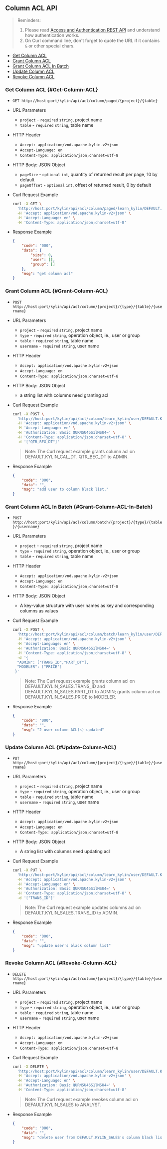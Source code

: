 ## Column ACL API

> Reminders:
>
> 1. Please read [Access and Authentication REST API](authentication.en.md) and understand how authentication works.
> 2. On Curl command line, don't forget to quote the URL if it contains `&` or other special chars.



* [Get Column ACL](#Get-Column-ACL)
* [Grant Column ACL](#Grant-Column-ACL)
* [Grant Column ACL In Batch](#Grant-Column-ACL-In-Batch)
* [Update Column ACL](#Update-Column-ACL)
* [Revoke Column ACL](#Revoke-Column-ACL)



### Get Column ACL {#Get-Column-ACL}

- `GET http://host:port/kylin/api/acl/column/paged/{project}/{table}`


- URL Parameters
  - `project` - `required` `string`, project name
  - `table` - `required` `string`, table name


- HTTP Header
  - `Accept: application/vnd.apache.kylin-v2+json`
  - `Accept-Language: en`
  - `Content-Type: application/json;charset=utf-8`


- HTTP Body: JSON Object
  - `pageSize` - `optional` `int`, quantity of returned result per page, 10 by default
  - `pageOffset` - `optional` `int`, offset of returned result, 0 by default


- Curl Request Example

  ```sh
  curl -X GET \
    'http://host:port/kylin/api/acl/column/paged/learn_kylin/DEFAULT.KYLIN_CAL_DT' \
    -H 'Accept: application/vnd.apache.kylin-v2+json' \
    -H 'Accept-Language: en' \
    -H 'Content-Type: application/json;charset=utf-8'
  ```

- Response Example

  ```JSON
  {
      "code": "000",
      "data": {
          "size": 0,
          "user": [],
          "group": []
      },
      "msg": "get column acl"
  }
  ```



### Grant Column ACL {#Grant-Column-ACL}

- `POST http://host:port/kylin/api/acl/column/{project}/{type}/{table}/{username}`

- URL Parameters
  - `project` - `required` `string`, project name
  - `type` - `required` `string`, operation object, ie., user or group
  - `table` - `required` `string`, table name
  - `username` - `required` `string`, user name

- HTTP Header
  - `Accept: application/vnd.apache.kylin-v2+json`
  - `Accept-Language: en`
  - `Content-Type: application/json;charset=utf-8`


- HTTP Body: JSON Object
  - a string list with columns need granting acl


- Curl Request Example

  ```sh
  curl -X POST \
    'http://host:port/kylin/api/acl/column/learn_kylin/user/DEFAULT.KYLIN_CAL_DT/ADMIN' \
    -H 'Accept: application/vnd.apache.kylin-v2+json' \
    -H 'Accept-Language: en' \
    -H 'Authorization: Basic QURNSU46S1lMSU4=' \
    -H 'Content-Type: application/json;charset=utf-8' \
    -d '["QTR_BEG_DT"]'
  ```

  > Note: The Curl request example grants  column acl on DEFAULT.KYLIN_CAL_DT. QTR_BEG_DT  to ADMIN.


- Response Example

  ```JSON
  {
      "code": "000",
      "data": "",
      "msg": "add user to column black list."
  }
  ```



### Grant Column ACL In Batch {#Grant-Column-ACL-In-Batch}

- `POST http://host:port/kylin/api/acl/column/batch/{project}/{type}/{table}/{username}`


- URL Parameters
  - `project` - `required` `string`, project name
  - `type` - `required` `string`, operation object, ie., user or group
  - `table` - `required` `string`, table name


- HTTP Header
  - `Accept: application/vnd.apache.kylin-v2+json`
  - `Accept-Language: en`
  - `Content-Type: application/json;charset=utf-8`


- HTTP Body: JSON Object
  - A key-value structure with user names as key and corresponding columns as values


- Curl Request Example

  ```sh
  curl -X POST \
    'http://host:port/kylin/api/acl/column/batch/learn_kylin/user/DEFAULT.KYLIN_SALES' \
    -H 'Accept: application/vnd.apache.kylin-v2+json' \
    -H 'Accept-Language: en' \
    -H 'Authorization: Basic QURNSU46S1lMSU4=' \
    -H 'Content-Type: application/json;charset=utf-8' \
    -d '{
    "ADMIN": ["TRANS_ID","PART_DT"],
    "MODELER": ["PRICE"]
   }'
  ```

  > Note: The Curl request example grants column acl on DEFAULT.KYLIN_SALES.TRANS_ID and DEFAULT.KYLIN_SALES.PART_DT to ADMIN; grants column acl on DEFAULT.KYLIN_SALES.PRICE to MODELER.


- Response Example

  ```JSON
  {
      "code": "000",
      "data": "",
      "msg": "2 user column ACL(s) updated"
  }
  ```



### Update Column ACL {#Update-Column-ACL}

- `PUT http://host:port/kylin/api/acl/column/{project}/{type}/{table}/{username}`

- URL Parameters
  - `project` - `required` `string`, project name
  - `type` - `required` `string`, operation object, ie., user or group
  - `table` - `required` `string`, table name
  - `username` - `required` `string`, user name

- HTTP Header
  - `Accept: application/vnd.apache.kylin-v2+json`
  - `Accept-Language: en`
  - `Content-Type: application/json;charset=utf-8`


- HTTP Body: JSON Object
  - A string list with columns need updating acl


- Curl Request Example

  ```sh
  curl -X PUT \
    'http://host:port/kylin/api/acl/column/learn_kylin/user/DEFAULT.KYLIN_SALES/ADMIN' \
    -H 'Accept: application/vnd.apache.kylin-v2+json' \
    -H 'Accept-Language: en' \
    -H 'Authorization: Basic QURNSU46S1lMSU4=' \
    -H 'Content-Type: application/json;charset=utf-8' \
    -d '["TRANS_ID"]'
  ```

  > Note: The Curl request example updates columns acl on DEFAULT.KYLIN_SALES.TRANS_ID to ADMIN.


- Response Example

  ```JSON
  {
      "code": "000",
      "data": "",
      "msg": "update user's black column list"
  }
  ```



### Revoke Column ACL {#Revoke-Column-ACL}

- `DELETE  http://host:port/kylin/api/acl/column/{project}/{type}/{table}/{username}`

- URL Parameters
  - `project` - `required` `string`, project name
  - `type` - `required` `string`, operation object, ie., user or group
  - `table` - `required` `string`, table name
  - `username` - `required` `string`, user name

- HTTP Header
  - `Accept: application/vnd.apache.kylin-v2+json`
  - `Accept-Language: en`
  - `Content-Type: application/json;charset=utf-8`


- Curl Request Example

  ```sh
  curl -X DELETE \
    'http://host:port/kylin/api/acl/column/learn_kylin/user/DEFAULT.KYLIN_SALES/ANALYST' \
    -H 'Accept: application/vnd.apache.kylin-v2+json' \
    -H 'Accept-Language: en' \
    -H 'Authorization: Basic QURNSU46S1lMSU4=' \
    -H 'Content-Type: application/json;charset=utf-8'
  ```

  > Note: The Curl request example revokes column acl on DEFAULT.KYLIN_SALES to  ANALYST.

- Response Example

  ```JSON
  {
      "code": "000",
      "data": "",
      "msg": "delete user from DEFAULT.KYLIN_SALES's column black list"
  }
  ```
